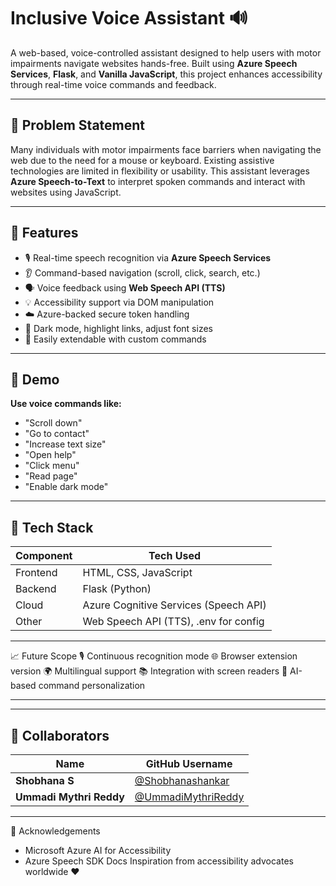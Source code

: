 # Inclusive Voice Assistant 🔊

A web-based, voice-controlled assistant designed to help users with motor impairments navigate websites hands-free. Built using **Azure Speech Services**, **Flask**, and **Vanilla JavaScript**, this project enhances accessibility through real-time voice commands and feedback.

---
## 🎯 Problem Statement

Many individuals with motor impairments face barriers when navigating the web due to the need for a mouse or keyboard. Existing assistive technologies are limited in flexibility or usability. This assistant leverages **Azure Speech-to-Text** to interpret spoken commands and interact with websites using JavaScript.

---

## 🧠 Features

- 🎙️ Real-time speech recognition via **Azure Speech Services**
- 👂 Command-based navigation (scroll, click, search, etc.)
- 🗣️ Voice feedback using **Web Speech API (TTS)**
- 💡 Accessibility support via DOM manipulation
- ☁️ Azure-backed secure token handling
- 🎨 Dark mode, highlight links, adjust font sizes
- 🧪 Easily extendable with custom commands

---
## 🚀 Demo

**Use voice commands like:**
- "Scroll down"
- "Go to contact"
- "Increase text size"
- "Open help"
- "Click menu"
- "Read page"
- "Enable dark mode"

--- 

## 🧰 Tech Stack

| Component | Tech Used |
|----------|-----------|
| Frontend | HTML, CSS, JavaScript |
| Backend | Flask (Python) |
| Cloud | Azure Cognitive Services (Speech API) |
| Other | Web Speech API (TTS), .env for config |

---

📈 Future Scope
🎙️ Continuous recognition mode
🌐 Browser extension version
🌍 Multilingual support
📚 Integration with screen readers
🧠 AI-based command personalization

---
---
## 👥 Collaborators

| Name              | GitHub Username |
| ----------------- | --------------- |
| **Shobhana S**    | [@Shobhanashankar](https://github.com/Shobhanashankar) |
| **Ummadi Mythri Reddy**     | [@UmmadiMythriReddy](https://github.com/UmmadiMythriReddy)  |


---
🙌 Acknowledgements
- Microsoft Azure AI for Accessibility
- Azure Speech SDK Docs
Inspiration from accessibility advocates worldwide ❤️



